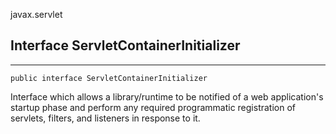 javax.servlet
## **Interface ServletContainerInitializer**

---

```
public interface ServletContainerInitializer
```
Interface which allows a library/runtime to be notified of a web application's startup phase and perform any required programmatic registration of servlets, filters, and listeners in response to it.


